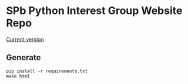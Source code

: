 # SPb Python Interest Group Website Repo

[Current version](http://spbpython.guru/)

## Generate

    pip install -r requirements.txt
    make html
